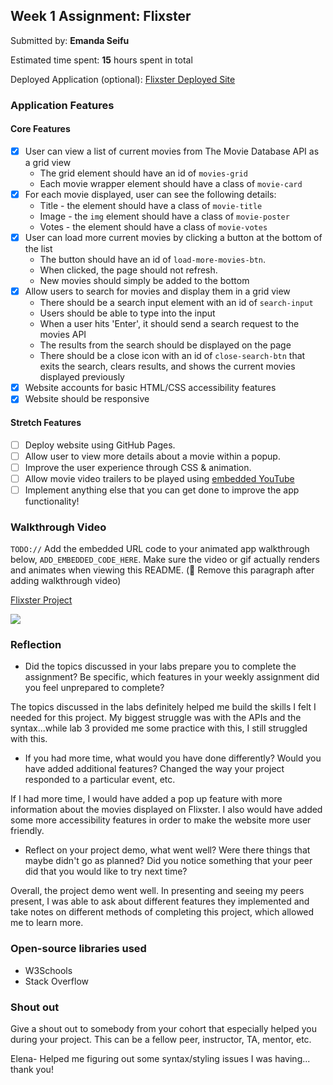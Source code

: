 ## Week 1 Assignment: Flixster

Submitted by: **Emanda Seifu**

Estimated time spent: **15** hours spent in total

Deployed Application (optional): [Flixster Deployed Site](ADD_LINK_HERE)

### Application Features

#### Core Features

- [x] User can view a list of current movies from The Movie Database API as a grid view
  - The grid element should have an id of `movies-grid`
  - Each movie wrapper element should have a class of `movie-card`
- [x] For each movie displayed, user can see the following details:
  - Title - the element should have a class of `movie-title`
  - Image - the `img` element should have a class of `movie-poster`
  - Votes - the element should have a class of `movie-votes`
- [x] User can load more current movies by clicking a button at the bottom of the list
  - The button should have an id of `load-more-movies-btn`.
  - When clicked, the page should not refresh.
  - New movies should simply be added to the bottom
- [x] Allow users to search for movies and display them in a grid view
  - There should be a search input element with an id of `search-input`
  - Users should be able to type into the input
  - When a user hits 'Enter', it should send a search request to the movies API
  - The results from the search should be displayed on the page
  - There should be a close icon with an id of `close-search-btn` that exits the search, clears results, and shows the current movies displayed previously
- [x] Website accounts for basic HTML/CSS accessibility features
- [x] Website should be responsive

#### Stretch Features

- [ ] Deploy website using GitHub Pages.
- [ ] Allow user to view more details about a movie within a popup.
- [ ] Improve the user experience through CSS & animation.
- [ ] Allow movie video trailers to be played using [embedded YouTube](https://support.google.com/youtube/answer/171780?hl=en)
- [ ] Implement anything else that you can get done to improve the app functionality!

### Walkthrough Video

`TODO://` Add the embedded URL code to your animated app walkthrough below, `ADD_EMBEDDED_CODE_HERE`. Make sure the video or gif actually renders and animates when viewing this README. (🚫 Remove this paragraph after adding walkthrough video)

<a href="https://www.loom.com/share/325f7bbbce664dddbf987289d18fd2d2">
   <p>Flixster Project</p>
   <img style="max-width:300px;" src="https://cdn.loom.com/sessions/thumbnails/325f7bbbce664dddbf987289d18fd2d2-with-play.gif">
</a>

### Reflection

- Did the topics discussed in your labs prepare you to complete the assignment? Be specific, which features in your weekly assignment did you feel unprepared to complete?

The topics discussed in the labs definitely helped me build the skills I felt I needed for this project. My biggest struggle was with the APIs and the syntax...while lab 3 provided me some practice with this, I still struggled with this. 

- If you had more time, what would you have done differently? Would you have added additional features? Changed the way your project responded to a particular event, etc.
  
If I had more time, I would have added a pop up feature with more information about the movies displayed on Flixster. I also would have added some more accessibility features in order to make the website more user friendly.

- Reflect on your project demo, what went well? Were there things that maybe didn't go as planned? Did you notice something that your peer did that you would like to try next time?

Overall, the project demo went well. In presenting and seeing my peers present, I was able to ask about different features they implemented and take notes on different methods of completing this project, which allowed me to learn more.

### Open-source libraries used

- W3Schools
- Stack Overflow

### Shout out

Give a shout out to somebody from your cohort that especially helped you during your project. This can be a fellow peer, instructor, TA, mentor, etc.

Elena- Helped me figuring out some syntax/styling issues I was having... thank you!
